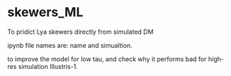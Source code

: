 # skewers_ML
To pridict Lya skewers directly from simulated DM

ipynb file names are: name and simualtion.

to improve the model for low tau, and check why it performs bad for high-res simulation Illustris-1.

